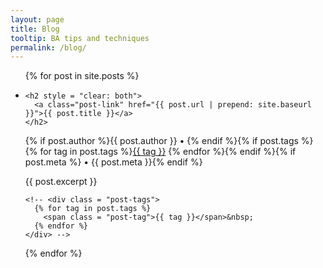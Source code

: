 ```yaml
---
layout: page
title: Blog
tooltip: BA tips and techniques
permalink: /blog/
---
```


<ul class="post-list">
{% for post in site.posts %}
  <li>
    <!-- <span class="post-meta">{{ post.date | date: "%b %-d, %Y" }}</span> -->

    <h2 style = "clear: both">
      <a class="post-link" href="{{ post.url | prepend: site.baseurl }}">{{ post.title }}</a> 
    </h2>
<p class="post-meta post-tags">{% if post.author %}{{ post.author }} • {% endif %}{% if post.tags %}{% for tag in post.tags %}<a href="/tags/{{ tag }}"><span class="post-tag">{{ tag }}</span></a>&nbsp;{% endfor %}{% endif %}{% if post.meta %} • {{ post.meta }}{% endif %}</p>
{{ post.excerpt }}
	
	<!-- <div class = "post-tags">
  	  {% for tag in post.tags %}
        <span class = "post-tag">{{ tag }}</span>&nbsp;
      {% endfor %}
	</div> -->
  </li>
{% endfor %}
</ul>

